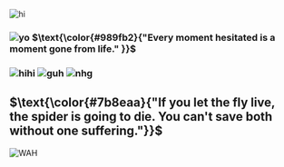 ![hi](https://files.catbox.moe/xx40ly.png)
### ![yo](https://files.catbox.moe/vfgos6.gif) $\text{\color{#989fb2}{"Every moment hesitated is a moment gone from life." }}$ 
### ![hihi](https://graphic.neocities.org/tumblr_lq2uurJ8pQ1qg9aa7.gif) ![guh](https://i.imgur.com/RTrrlV1.png) ![nhg](https://graphic.neocities.org/Rose_11.gif)
## $\text{\color{#7b8eaa}{"If you let the fly live, the spider is going to die. You can't save both without one suffering."}}$
![WAH](https://graphic.neocities.org/tumblr_o0gs5nuYjC1tfhjhgo9_250.gif)

